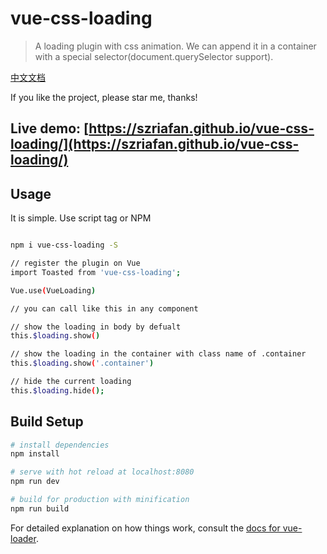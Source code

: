# vue-css-loading

> A loading plugin with css animation. We can append it in a container with a special selector(document.querySelector support).

[中文文档](https://github.com/szriafan/vue-css-loading/blob/master/README_zh.md)

If you like the project, please star me, thanks!

## Live demo: [https://szriafan.github.io/vue-css-loading/](https://szriafan.github.io/vue-css-loading/)

## Usage

It is simple. Use script tag or NPM

``` bash

npm i vue-css-loading -S

// register the plugin on Vue
import Toasted from 'vue-css-loading';

Vue.use(VueLoading)

// you can call like this in any component

// show the loading in body by defualt
this.$loading.show()

// show the loading in the container with class name of .container 
this.$loading.show('.container')

// hide the current loading
this.$loading.hide();
```

## Build Setup

``` bash
# install dependencies
npm install

# serve with hot reload at localhost:8080
npm run dev

# build for production with minification
npm run build
```

For detailed explanation on how things work, consult the [docs for vue-loader](http://vuejs.github.io/vue-loader).
